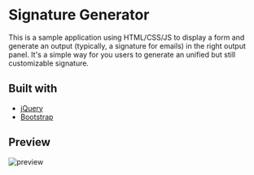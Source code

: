 Signature Generator
===================

This is a sample application using HTML/CSS/JS to display a form and generate an output (typically, a signature for emails) in the right output panel. It's a simple way for you users to generate an unified but still customizable signature.


Built with
----------

* [jQuery](http://jquery.com)
* [Bootstrap](http://twitter.github.io/bootstrap)


Preview
-------

![preview](https://raw.github.com/mickaelpham/signature-form/master/preview.png)